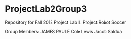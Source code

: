 # ProjectLab2Group3
Repository for Fall 2018 Project Lab II. Project:Robot Soccer

Group Members:
JAMES PAULE
Cole Lewis
Jacob Saldua